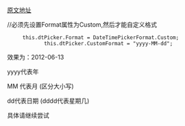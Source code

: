 ﻿[原文地址](http://www.cnblogs.com/imihiroblog/archive/2012/06/13/2547868.html%20%E5%8E%9F%E6%96%87%E5%9C%B0%E5%9D%80)

//必须先设置Format属性为Custom,然后才能自定义格式

```
     this.dtPicker.Format = DateTimePickerFormat.Custom;
            this.dtPicker.CustomFormat = "yyyy-MM-dd";
```

效果为：2012-06-13

yyyy代表年

MM 代表月 (区分大小写)

dd代表日期  (dddd代表星期几)

具体请继续尝试
